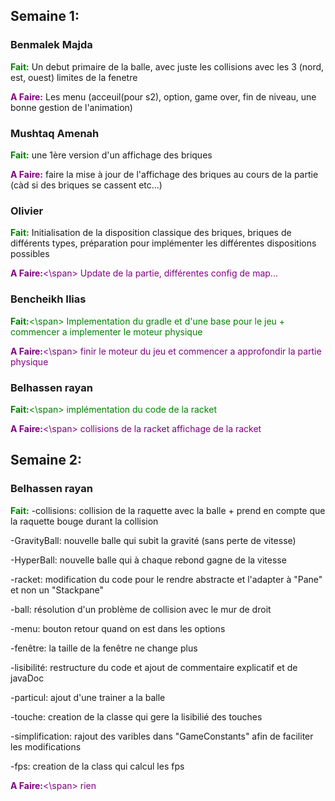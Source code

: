 ## Semaine 1: 
### Benmalek Majda
<span style="color:green">**Fait:**</span>
Un debut primaire de la balle, avec juste les collisions avec les 3 (nord, est, ouest) limites de la fenetre

<span style="color:purple">**A Faire:**</span>
Les menu (acceuil(pour s2), option, game over, fin de niveau, une bonne gestion de l'animation)

### Mushtaq Amenah 
<span style="color:green">**Fait:**</span>
une 1ère version d'un affichage des briques

<span style="color:purple">**A Faire:**</span>
faire la mise à jour de l'affichage des briques au cours de la partie (càd si des briques se cassent etc...)

### Olivier
<span style="color:green">**Fait:**</span>
Initialisation de la disposition classique des briques, briques de différents types, préparation pour implémenter les différentes dispositions possibles

<span style="color:purple">**A Faire:**<\span>
Update de la partie, différentes config de map...
    
### Bencheikh Ilias
<span style="color:green">**Fait:**<\span>
Implementation du gradle et d'une base pour le jeu + commencer a implementer le moteur physique

<span style="color:purple">**A Faire:**<\span>
finir le moteur du jeu et commencer a approfondir la partie physique

### Belhassen rayan
<span style="color:green">**Fait:**<\span>
implémentation du code de la racket 

<span style="color:purple">**A Faire:**<\span>
collisions de la racket
affichage de la racket

## Semaine 2:
### Belhassen rayan
<span style="color:green">**Fait:**</span>
-collisions: collision de la raquette avec la balle + prend en compte que la raquette bouge durant la collision

-GravityBall: nouvelle balle qui subit la gravité (sans perte de vitesse)

-HyperBall: nouvelle balle qui à chaque rebond gagne de la vitesse

-racket: modification du code pour le rendre abstracte et l'adapter à "Pane" et non un "Stackpane" 

-ball: résolution d'un problème de collision avec le mur de droit

-menu: bouton retour quand on est dans les options

-fenêtre: la taille de la fenêtre ne change plus

-lisibilité: restructure du code et ajout de commentaire explicatif et de javaDoc

-particul: ajout d'une trainer a la balle

-touche: creation de la classe qui gere la lisibilié des touches

-simplification: rajout des varibles dans "GameConstants" afin de faciliter les modifications

-fps: creation de la class qui calcul les fps

<span style="color:purple">**A Faire:**<\span>
rien
